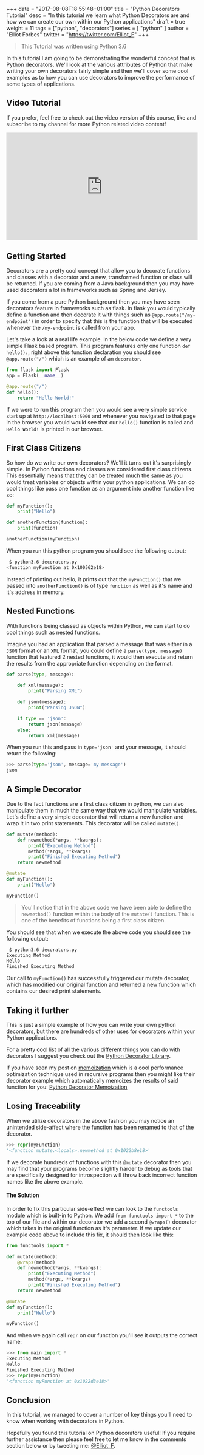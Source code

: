 +++
date = "2017-08-08T18:55:48+01:00"
title = "Python Decorators Tutorial"
desc = "In this tutorial we learn what Python Decorators are and how we can create our own within our Python applications"
draft = true
weight = 11
tags = ["python", "decorators"]
series = [ "python" ]
author = "Elliot Forbes"
twitter = "https://twitter.com/Elliot_F"
+++

> This Tutorial was written using Python 3.6

In this tutorial I am going to be demonstrating the wonderful concept that is Python decorators. We'll look at the various attributes of Python that make writing your own decorators fairly simple and then we'll cover some cool examples as to how you can use decorators to improve the performance of some types of applications.

## Video Tutorial

If you prefer, feel free to check out the video version of this course, like and subscribe to my channel for more Python related video content!

<div style="position:relative;height:0;padding-bottom:56.3%"><iframe src="https://www.youtube.com/embed/7ipNLN9y-nc?ecver=2" style="position:absolute;width:100%;height:100%;left:0" width="639" height="360" frameborder="0" gesture="media" allowfullscreen></iframe></div>

## Getting Started

Decorators are a pretty cool concept that allow you to decorate functions and classes with a decorator and a new, transformed function or class will be returned. If you are coming from a Java background then you may have used decorators a lot in frameworks such as Spring and Jersey.

If you come from a pure Python background then you may have seen decorators feature in frameworks such as flask. In flask you would typically define a function and then decorate it with things such as `@app.route("/my-endpoint")` in order to specify that this is the function that will be executed whenever the `/my-endpoint` is called from your app.

Let's take a look at a real life example. In the below code we define a very simple Flask based program. This program features only one function `def hello():`, right above this function declaration you should see `@app.route("/")` which is an example of an `decorator`.     

```python
from flask import Flask
app = Flask(__name__)

@app.route("/")
def hello():
    return "Hello World!"
```

If we were to run this program then you would see a very simple service start up at `http://localhost:5000` and whenever you navigated to that page in the browser you would would see that our `hello()` function is called and `Hello World!` is printed in our browser.

## First Class Citizens

So how do we write our own decorators? We'll it turns out it's surprisingly simple. In Python functions and classes are considered first class citizens. This essentially means that they can be treated much the same as you would treat variables or objects within your python applications. We can do cool things like pass one function as an argument into another function like so:

```python
def myFunction():
    print("Hello")

def anotherFunction(function):
    print(function)

anotherFunction(myFunction)
```

When you run this python program you should see the following output:

```bash
 $ python3.6 decorators.py
<function myFunction at 0x100562e18>
```

Instead of printing out hello, it prints out that the `myFunction()` that we passed into `anotherFunction()` is of type `function` as well as it's name and it's address in memory. 

## Nested Functions

With functions being classed as objects within Python, we can start to do cool things such as nested functions.

Imagine you had an application that parsed a message that was either in a `JSON` format or an `XML` format, you could define a `parse(type, message)` function that featured 2 nested functions, it would then execute and return the results from the appropriate function depending on the format.

```py
def parse(type, message):

    def xml(message):
        print("Parsing XML")

    def json(message):
        print("Parsing JSON")

    if type == 'json':
        return json(message)
    else:
        return xml(message)
```

When you run this and pass in `type='json'` and your message, it should return the following:

```py
>>> parse(type='json', message='my message')
json
```

## A Simple Decorator

Due to the fact functions are a first class citizen in python, we can also manipulate them in much the same way that we would manipulate variables. Let's define a very simple decorator that will return a new function and wrap it in two print statements. This decorator will be called `mutate()`. 

```python
def mutate(method):
    def newmethod(*args, **kwargs):
        print("Executing Method")
        method(*args, **kwargs)
        print("Finished Executing Method")
    return newmethod

@mutate
def myFunction():
    print("Hello")

myFunction()
```

> You'll notice that in the above code we have been able to define the `newmethod()` function within the body of the `mutate()` function. This is one of the benefits of functions being a first class citizen. 

You should see that when we execute the above code you should see the following output:

```bash
 $ python3.6 decorators.py
Executing Method
Hello
Finished Executing Method
```

Our call to `myFunction()` has successfully triggered our mutate decorator, which has modified our original function and returned a new function which contains our desired print statements.

## Taking it further

This is just a simple example of how you can write your own python decorators, but there are hundreds of other uses for decorators within your Python applications. 

For a pretty cool list of all the various different things you can do with decorators I suggest you check out the [Python Decorator Library](https://wiki.python.org/moin/PythonDecoratorLibrary). 

If you have seen my post on [memoization](https://tutorialedge.net/compsci/memoization-for-beginners/) which is a cool performance optimization technique used in recursive programs then you might like their decorator example which automatically memoizes the results of said function for you: [Python Decorator Memoization](https://wiki.python.org/moin/PythonDecoratorLibrary#Memoize)

## Losing Traceability

When we utilize decorators in the above fashion you may notice an unintended side-affect where the function has been renamed to that of the decorator.

```py
>>> repr(myFunction)
'<function mutate.<locals>.newmethod at 0x1022b8e18>'
```

If we decorate hundreds of functions with this `@mutate` decorator then you may find that your programs become slightly harder to debug as tools that are specifically designed for introspection will throw back incorrect function names like the above example.

#### The Solution

In order to fix this particular side-effect we can look to the `functools` module which is built-in to Python. We add `from functools import *` to the top of our file and within our decorator we add a second `@wraps()` decorator which takes in the original function as it's parameter. If we update our example code above to include this fix, it should then look like this:

```py
from functools import *

def mutate(method):
    @wraps(method)
    def newmethod(*args, **kwargs):
        print("Executing Method")
        method(*args, **kwargs)
        print("Finished Executing Method")
    return newmethod

@mutate
def myFunction():
    print("Hello")

myFunction()
```

And when we again call `repr` on our function you'll see it outputs the correct name:

```py
>>> from main import *
Executing Method
Hello
Finished Executing Method
>>> repr(myFunction)
'<function myFunction at 0x1022d3e18>'
```

## Conclusion

In this tutorial, we managed to cover a number of key things you'll need to know when working with decorators in Python. 

Hopefully you found this tutorial on Python decorators useful! If you require further assistance then please feel free to let me know in the comments section below or by tweeting me: [@Elliot_F](https://twitter.com/elliot_f).